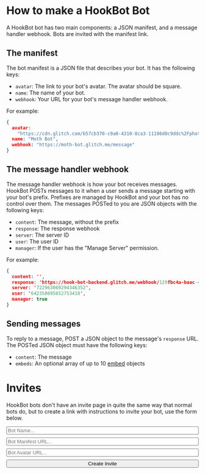 # How to make a HookBot Bot

A HookBot bot has two main components: a JSON manifest, and a message handler webhook. Bots are invited with the manifest link.

## The manifest

The bot manifest is a JSON file that describes your bot.
It has the following keys:
 
 - `avatar`: The link to your bot's avatar. The avatar should be square.
 - `name`: The name of your bot.
 - `webhook`: Your URL for your bot's message handler webhook.

For example:
```json
{
  avatar:
    "https://cdn.glitch.com/b57cb370-c9a0-4310-8ca3-11106d0c9ddc%2Fphoto-1549634377-5831ba549c84.jfif?v=1573580879606",
  name: "Moth Bot",
  webhook: "https://moth-bot.glitch.me/message"
}
```

## The message handler webhook

The message handler webhook is how your bot receives messages. HookBot POSTs messages to it when a user sends a message starting with your bot's prefix. Prefixes are managed by HookBot and your bot has no control over them. 
The messages POSTed to you are JSON objects with the following keys:

  - `content`: The message, without the prefix
  - `response`: The response webhook
  - `server`: The server ID
  - `user`: The user ID
  - `manager`: If the user has the "Manage Server" permission.

For example:
```json
{
  content: '',
  response: 'https://hook-bot-backend.glitch.me/webhook/129fbc4a-baac-4870-958a-bc2213f3fb10',
  server: '722963069294346352',
  user: '642358695652753418',
  manager: true
}
```

## Sending messages

To reply to a message, POST a JSON object to the message's `response` URL.
The POSTed JSON object must have the following keys:

 - `content`: The message
 - `embeds`: An optional array of up to 10 [embed](https://discord.com/developers/docs/resources/channel#embed-object) objects

# Invites
HookBot bots don't have an invite page in quite the same way that normal bots do, but to create a link with instructions to invite your bot, use the form below.

<form action="./invite" method="GET" style="display:grid;grid-gap:0.5rem">
  <input type="text" name="name" placeholder="Bot Name...">
  <input type="url" name="url" placeholder="Bot Manifest URL...">
  <input type="url" name="avatar" placeholder="Bot Avatar URL...">
  <input type="submit" value="Create Invite">
</form>
